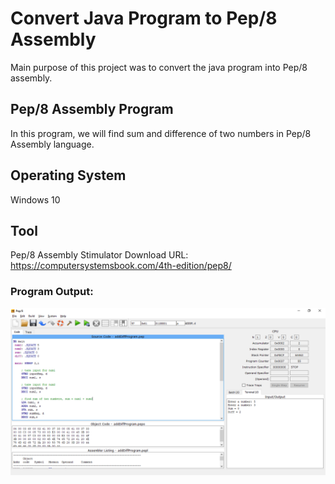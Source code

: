 # Convert Java Program to Pep/8 Assembly
Main purpose of this project was to convert the java program into Pep/8 assembly.

## Pep/8 Assembly Program
In this program, we will find sum and difference of two numbers in Pep/8 Assembly language.

## Operating System
Windows 10

## Tool
Pep/8 Assembly Stimulator
Download URL: https://computersystemsbook.com/4th-edition/pep8/


### Program Output:
![Result](output.PNG)

